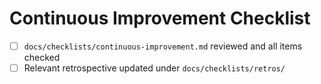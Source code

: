 # Continuous Improvement Checklist

- [ ] `docs/checklists/continuous-improvement.md` reviewed and all items checked
- [ ] Relevant retrospective updated under `docs/checklists/retros/`
